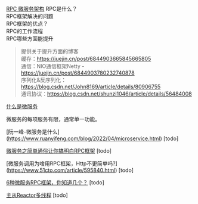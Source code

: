 [RPC 微服务架构](https://juejin.cn/post/6982414578944573477)
RPC是什么？  
RPC框架解决的问题  
RPC框架的优点？  
RPC的工作流程  
RPC哪些方面能提升  
> 提供关于提升方面的博客  
> 缓存：https://juejin.cn/post/6844903665845665805  
> 通信：NIO通信框架Netty - https://juejin.cn/post/6844903780232740878  
> 序列化&反序列化：https://blog.csdn.net/John8169/article/details/80906755  
> 通讯协议：https://blog.csdn.net/shunzi1046/article/details/56484008  


[什么是微服务](https://www.tibco.com/zh-hans/reference-center/what-are-microservices)

微服务的每项服务有限，通常单一功能。


[阮一峰-微服务是什么] (https://www.ruanyifeng.com/blog/2022/04/microservice.html) [todo]

[微服务之简单通俗让你搞明白RPC框架](https://www.zhihu.com/tardis/zm/art/105575299?source_id=1003) [todo]

[微服务调用为啥用RPC框架，Http不更简单吗?] (https://www.51cto.com/article/595840.html) [todo]

[6种微服务RPC框架，你知道几个？](https://cloud.tencent.com/developer/article/1490984) [todo]

[主从Reactor多线程](https://www.kancloud.cn/luoyoub/network-programming/2234086) [todo]
